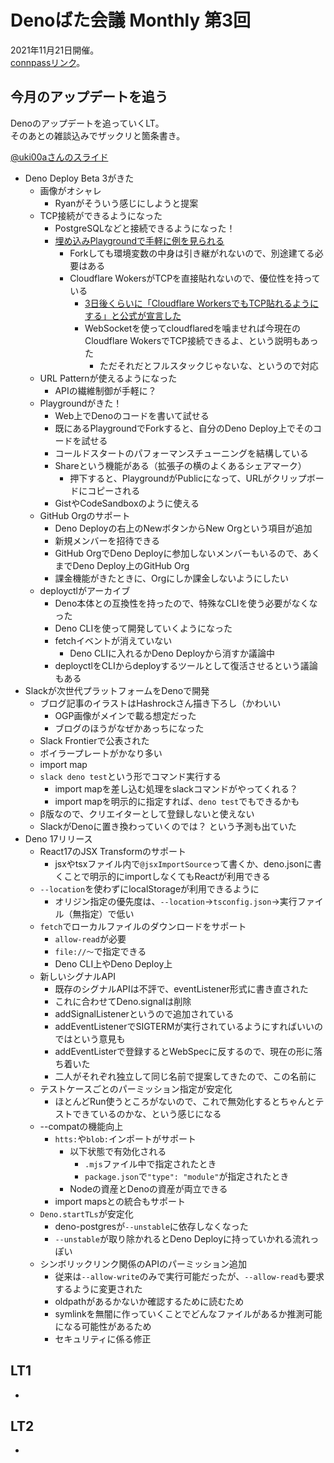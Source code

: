 # Denoばた会議 Monthly 第3回
2021年11月21日開催。  
[connpassリンク](https://deno-ja.connpass.com/event/228200/)。

## 今月のアップデートを追う

Denoのアップデートを追っていくLT。  
そのあとの雑談込みでザックリと箇条書き。

[@uki00aさんのスライド](https://uki00a.github.io/slides/denobata-2021-11-21)

- Deno Deploy Beta 3がきた
  - 画像がオシャレ
    - Ryanがそういう感じにしようと提案
  - TCP接続ができるようになった
    - PostgreSQLなどと接続できるようになった！
    - [埋め込みPlaygroundで手軽に例を見られる](https://dash.deno.com/playground/postgres-on-the-edge)
      - Forkしても環境変数の中身は引き継がれないので、別途建てる必要はある
      - Cloudflare WokersがTCPを直接貼れないので、優位性を持っている
        - [3日後くらいに「Cloudflare WorkersでもTCP貼れるようにする」と公式が宣言した](https://blog.cloudflare.com/introducing-socket-workers/)
        - WebSocketを使ってcloudflaredを噛ませれば今現在のCloudflare WokersでTCP接続できるよ、という説明もあった
          - ただそれだとフルスタックじゃないな、というので対応
  - URL Patternが使えるようになった
    - APIの繊維制御が手軽に？
  - Playgroundがきた！
    - Web上でDenoのコードを書いて試せる
    - 既にあるPlaygroundでForkすると、自分のDeno Deploy上でそのコードを試せる
    - コールドスタートのパフォーマンスチューニングを結構している
    - Shareという機能がある（拡張子の横のよくあるシェアマーク）
      - 押下すると、PlaygroundがPublicになって、URLがクリップボードにコピーされる
    - GistやCodeSandboxのように使える
  - GitHub Orgのサポート
    - Deno Deployの右上のNewボタンからNew Orgという項目が追加
    - 新規メンバーを招待できる
    - GitHub OrgでDeno Deployに参加しないメンバーもいるので、あくまでDeno Deploy上のGitHub Org
    - 課金機能がきたときに、Orgにしか課金しないようにしたい
  - deployctlがアーカイブ
    - Deno本体との互換性を持ったので、特殊なCLIを使う必要がなくなった
    - Deno CLIを使って開発していくようになった
    - fetchイベントが消えていない
      - Deno CLIに入れるかDeno Deployから消すか議論中
    - deployctlをCLIからdeployするツールとして復活させるという議論もある
- Slackが次世代プラットフォームをDenoで開発
  - ブログ記事のイラストはHashrockさん描き下ろし（かわいい
    - OGP画像がメインで載る想定だった
    - ブログのほうがなぜかあっちになった
  - Slack Frontierで公表された
  - ボイラープレートがかなり多い
  - import map
  - `slack deno test`という形でコマンド実行する
    - import mapを差し込む処理をslackコマンドがやってくれる？
    - import mapを明示的に指定すれば、`deno test`でもできるかも
  - β版なので、クリエイターとして登録しないと使えない
  - SlackがDenoに置き換わっていくのでは？ という予測も出ていた
- Deno 17リリース
  - React17のJSX Transformのサポート
    - jsxやtsxファイル内で`@jsxImportSource`って書くか、deno.jsonに書くことで明示的にimportしなくてもReactが利用できる
  - `--location`を使わずにlocalStorageが利用できるように
    - オリジン指定の優先度は、`--location`→`tsconfig.json`→実行ファイル（無指定）で低い
  - `fetch`でローカルファイルのダウンロードをサポート
    - `allow-read`が必要
    - `file://〜`で指定できる
    - Deno CLI上やDeno Deploy上
  - 新しいシグナルAPI
    - 既存のシグナルAPIは不評で、eventListener形式に書き直された
    - これに合わせてDeno.signalは削除
    - addSignalListenerというので追加されている
    - addEventListenerでSIGTERMが実行されているようにすればいいのではという意見も
    - addEventListerで登録するとWebSpecに反するので、現在の形に落ち着いた
    - 二人がそれぞれ独立して同じ名前で提案してきたので、この名前に
  - テストケースごとのパーミッション指定が安定化
    - ほとんどRun使うところがないので、これで無効化するとちゃんとテストできているのかな、という感じになる
  - --compatの機能向上
    - `htts:`や`blob:`インポートがサポート
      - 以下状態で有効化される
        - `.mjs`ファイル中で指定されたとき
        - `package.json`で`"type": "module"`が指定されたとき
      - Nodeの資産とDenoの資産が両立できる
    - import mapsとの統合もサポート
  - `Deno.startTLs`が安定化
    - deno-postgresが`--unstable`に依存しなくなった
    - `--unstable`が取り除かれるとDeno Deployに持っていかれる流れっぽい
  - シンボリックリンク関係のAPIのパーミッション追加
    - 従来は`--allow-write`のみで実行可能だったが、`--allow-read`も要求するように変更された
    - oldpathがあるかないか確認するために読むため
    - symlinkを無闇に作っていくことでどんなファイルがあるか推測可能になる可能性があるため
    - セキュリティに係る修正

## LT1

- 

## LT2

- 


